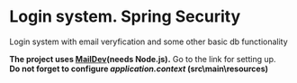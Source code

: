 # Login system. Spring Security
Login system with email veryfication and some other basic db functionality

**The project uses [MailDev](https://github.com/maildev/maildev)(needs Node.js).** Go to the link for setting up.  
**Do not forget to configure _application.context_ (src\main\resources)**
